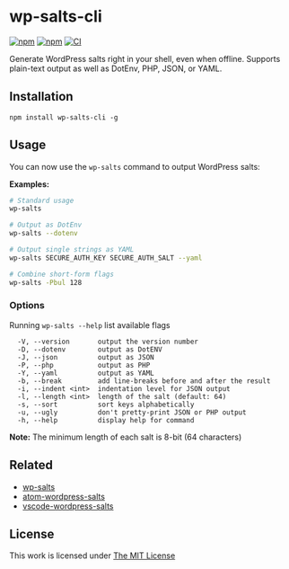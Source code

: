 # wp-salts-cli

[![npm](https://flat.badgen.net/npm/license/wp-salts-cli)](https://www.npmjs.org/package/wp-salts-cli)
[![npm](https://flat.badgen.net/npm/v/wp-salts-cli)](https://www.npmjs.org/package/wp-salts-cli)
[![CI](https://img.shields.io/github/workflow/status/idleberg/node-wp-salts-cli/CI?style=flat-square)](https://github.com/idleberg/node-wp-salts-cli/actions)

Generate WordPress salts right in your shell, even when offline. Supports plain-text output as well as DotEnv, PHP, JSON, or YAML.

## Installation

`npm install wp-salts-cli -g`

## Usage

You can now use the `wp-salts` command to output WordPress salts:

**Examples:**

```sh
# Standard usage
wp-salts

# Output as DotEnv
wp-salts --dotenv

# Output single strings as YAML
wp-salts SECURE_AUTH_KEY SECURE_AUTH_SALT --yaml

# Combine short-form flags
wp-salts -Pbul 128
```

### Options

Running `wp-salts --help` list available flags

```
  -V, --version       output the version number
  -D, --dotenv        output as DotENV
  -J, --json          output as JSON
  -P, --php           output as PHP
  -Y, --yaml          output as YAML
  -b, --break         add line-breaks before and after the result
  -i, --indent <int>  indentation level for JSON output
  -l, --length <int>  length of the salt (default: 64)
  -s, --sort          sort keys alphabetically
  -u, --ugly          don't pretty-print JSON or PHP output
  -h, --help          display help for command
```

**Note:** The minimum length of each salt is 8-bit (64 characters)

## Related

- [wp-salts](https://www.npmjs.org/package/wp-salts)
- [atom-wordpress-salts](https://atom.io/packages/wordpress-salts)
- [vscode-wordpress-salts](https://marketplace.visualstudio.com/items?itemName=idleberg.wordpress-salts)

## License

This work is licensed under [The MIT License](LICENSE)
